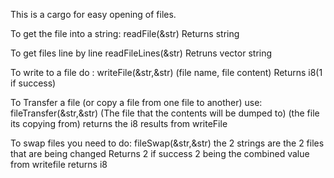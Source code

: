 This is a cargo for easy opening of files.

To get the file into a string: readFile(&str)  Returns string    

To get files line by line readFileLines(&str) Retruns vector string

To write to a file do : writeFile(&str,&str) (file name, file content) Returns i8(1 if success)  

To Transfer a file (or copy a file from one file to another)  use: fileTransfer(&str,&str) (The file that the contents will be dumped to)
(the file its copying from) returns the i8 results from writeFile  

To swap files you need to do: fileSwap(&str,&str) the 2 strings are the 2 files that are being changed Returns 2 if success 2 being the combined value from writefile returns i8